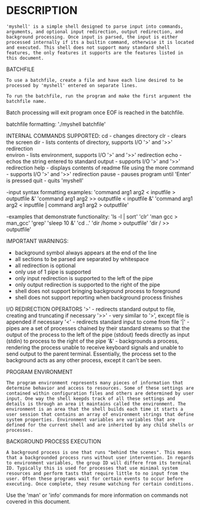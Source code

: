 # DESCRIPTION

	'myshell' is a simple shell designed to parse input into commands, arguments, and optional input redirection, output redirection, and background processing. Once input is parsed, the input is either processed internally if its a builtin command, otherwise it is located and executed. This shell does not support many standard shell features, the only features it supports are the features listed in this document. 

BATCHFILE

	To use a batchfile, create a file and have each line desired to be processed by 'myshell' entered on separate lines.

	To run the batchfile, run the program and make the first argument the batchfile name.
Batch processing will exit program once EOF is reached in the batchfile.

batchfile formatting: './myshell batchfile'

INTERNAL COMMANDS SUPPORTED: 
	cd 	- changes directory
	clr	- clears the screen
	dir     - lists contents of directory, supports I/O '>' and '>>' redirection   
	environ - lists environment, supports I/O '>' and '>>' redirection
	echo	- echos the string entered to standard output
		- supports I/O '>' and '>>' redirection
	help	- displays contents of readme file using the more command
		- supports I/O '>' and '>>' redirection
	pause	- pauses program until 'Enter' is pressed
	quit	- quits 'myshell'

-input syntax formatting examples: 
	'command arg1 arg2 < inputfile > outputfile &' 
	'command arg1 arg2 >> outputfile < inputfile &'
        'command arg1 arg2 < inputfile | command arg1 arg2 > outputfile'

-examples that demonstrate functionality:
	'ls -l | sort'
	'clr'
	'man gcc > man_gcc'
	'grep'
	'sleep 10 &' 
	'cd ..'
	'dir /home > outputfile'
	'dir / >> outputfile'
	
	
IMPORTANT WARNINGS:      
             
* background symbol always appears at the end of the line  
* all sections to be parsed are separated by whitespace
* all redirection is optional
* only use of 1 pipe is supported
* only input redirection is supported to the left of the pipe 
* only output redirection is supported to the right of the pipe
* shell does not support bringing background process to foreground
* shell does not support reporting when background process finishes

I/O REDIRECTION OPERATORS
	'>'  - redirects standard output to file, creating and truncating if necessary
	'>>' - very similar to '>', except file is appended if necessary
	'<'  - redirects standard input to come from file
	'|'  - pipes are a set of processes chained by their standard streams 
	       so that the output of the process to the left of the pipe (stdout)
	       feeds directly as input (stdin) to process to the right of the pipe
	'&'  - backgrounds a process, rendering the process unable to receive keyboard
	       signals and unable to send output to the parent terminal. Essentially,
	       the process set to the background acts as any other process, except it
               can't be seen.

PROGRAM ENVIRONMENT

	The program environment represents many pieces of information that determine behavior and access to resources. Some of these settings are contained within configuration files and others are determined by user input. One way the shell keepds track of all these settings and details is through an area it maintains called the environment. The environment is an area that the shell builds each time it starts a user session that contains an array of environment strings that define system properties. Environment variables are variables that are defined for the current shell and are inherited by any child shells or processes. 

BACKGROUND PROCESS EXECUTION

	A background process is one that runs "behind the scenes". This means that a backgrounded process runs without user intervention. In regards to environment variables, the group ID will differe from its terminal ID. Typically this is used for processes that use minimal system resources and perform tasts that require little to no input from the user. Often these programs wait for certain events to occur before executing. Once complete, they resume watching for certain conditions.  	

Use the 'man' or 'info' commands for more information on commands not covered in this document.